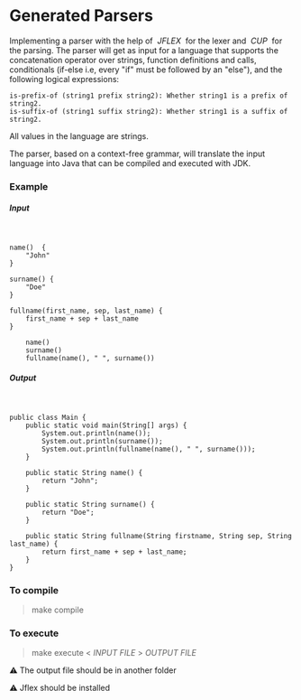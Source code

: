 # Generated Parsers

Implementing a parser with the help of &nbsp;*JFLEX*&nbsp;  for the lexer and  &nbsp;*CUP*&nbsp; for the parsing. The parser will get as input for a language that  supports the concatenation operator over strings, function definitions and calls, conditionals (if-else i.e, every "if" must be followed by an "else"), and the following logical expressions:

    is-prefix-of (string1 prefix string2): Whether string1 is a prefix of string2.
    is-suffix-of (string1 suffix string2): Whether string1 is a suffix of string2.

All values in the language are strings.

The parser, based on a context-free grammar, will translate the input language into Java that can be compiled and executed with JDK.

### Example
##### Input
&nbsp;
    
    name()  {
        "John"
    }
    
    surname() {
        "Doe"
    }
    
    fullname(first_name, sep, last_name) {
        first_name + sep + last_name
    }

        name()
        surname()
        fullname(name(), " ", surname())


##### Output
&nbsp;

    public class Main {
        public static void main(String[] args) {
            System.out.println(name());
            System.out.println(surname());
            System.out.println(fullname(name(), " ", surname()));
        }
    
        public static String name() {
            return "John";
        }
    
        public static String surname() {
            return "Doe";
        }
    
        public static String fullname(String firstname, String sep, String last_name) {
            return first_name + sep + last_name;
        }
    }
    
   
### To compile
> make compile


### To execute

> make execute < *INPUT FILE* > *OUTPUT FILE*

:warning: The output file should be in another folder

:warning: Jflex should be installed 

